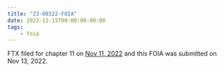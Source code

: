 ```yaml
---
title: "23-00322-FOIA"
date: 2022-11-15T00:00:00-00:00
tags:
    - foia
---
```


FTX filed for chapter 11 on [Nov 11, 2022][ch11tweet] and this FOIA was submitted on Nov 13, 2022.

[ch11tweet]: https://twitter.com/SBF_FTX/status/1591089317300293636
